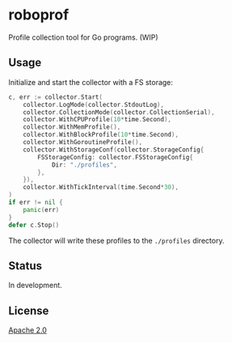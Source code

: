 # roboprof

Profile collection tool for Go programs. (WIP)

## Usage

Initialize and start the collector with a FS storage:

```go
c, err := collector.Start(
    collector.LogMode(collector.StdoutLog),
    collector.CollectionMode(collector.CollectionSerial),
    collector.WithCPUProfile(10*time.Second),
    collector.WithMemProfile(),
    collector.WithBlockProfile(10*time.Second),
    collector.WithGoroutineProfile(),
    collector.WithStorageConf(collector.StorageConfig{
        FSStorageConfig: collector.FSStorageConfig{
            Dir: "./profiles",
        },
    }),
    collector.WithTickInterval(time.Second*30),
)
if err != nil {
    panic(err)
}
defer c.Stop()
```

The collector will write these profiles to the `./profiles` directory.

## Status

In development.

## License

[Apache 2.0](LICENSE)